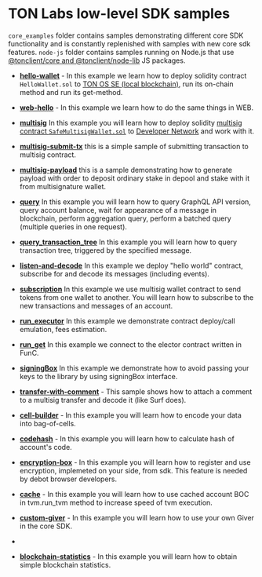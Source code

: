 # TON Labs low-level SDK samples

`core_examples` folder contains samples demonstrating different core SDK functionality and is constantly replenished with samples with new core sdk features. 
`node-js` folder contains samples running on Node.js that use [@tonclient/core and @tonclient/node-lib](https://github.com/tonlabs/ton-client-js) JS packages. 


- **[hello-wallet](./hello-wallet/)** - In this example  we learn how to deploy solidity contract `HelloWallet.sol` to [TON OS SE (local blockchain)](https://github.com/tonlabs/tonos-se), run its on-chain method and run its get-method.

- **[web-hello](./web-hello/)** - In this example we learn how to do the same things in WEB.

- **[multisig](./multisig/)** In this example you will learn how to deploy solidity [multisig contract `SafeMultisigWallet.sol`](https://github.com/tonlabs/ton-labs-contracts/tree/master/solidity/safemultisig#multisignature-wallet) to [Developer Network](https://docs.ton.dev/86757ecb2/p/85c869-networks) and work with it. 
  
- **[multisig-submit-tx](./multisig-submit-tx/)** this is a simple sample of submitting transaction to multisig contract.
  
- **[multisig-payload](./multisig-payload/)** this is a sample demonstrating how to generate payload with order to deposit ordinary stake in depool and stake with it from multisignature wallet.
  
- **[query](./query/)** In this example you will learn how to query GraphQL API version, query account balance, wait for appearance of a message in blockchain, perform aggregation query, perform a batched query (multiple queries in one request).
  
- **[query_transaction_tree](./query_transaction_tree/)** In this example you will learn how to query transaction tree, triggered by the specified message.

- **[listen-and-decode](./listen-and-decode/)** In this example we deploy "hello world" contract, subscribe for and decode its messages (including events).

- **[subscription](./subscription/)** In this example we use multisig wallet contract to send tokens from one wallet to another. You will learn how to subscribe to the new transactions and messages of an account.
  
- **[run_executor](./run_executor/)** In this example we demonstrate contract deploy/call emulation, fees estimation.
  
- **[run_get](./run_get/)** In this example we connect to the elector contract written in FunC.
  
- **[signingBox](./signingBox/)** In this example we demonstrate how to avoid passing your keys to the library by using signingBox interface.

- **[transfer-with-comment](./transfer-with-comment/)** - This sample shows how to attach a comment to a multisig transfer and decode it (like Surf does).

- **[cell-builder](./cell-builder/)** - In this example you will learn how to encode your data into bag-of-cells.

- **[codehash](./codehash/)** - In this example you will learn how to calculate hash of account's code.
  
- **[encryption-box](./encryption-box/)** - In this example you will learn how to register and use encryption, implemeted on your side, from sdk. This feature is needed by debot browser developers. 

- **[cache](./cache/)** - In this example you will learn how to use cached account BOC in tvm.run_tvm method to increase speed of tvm execution.

- **[custom-giver](./custom-giver/)** - In this example you will learn how to use your own Giver in the core SDK.
- 
- **[blockchain-statistics](./blockchain-statistics)** - In this example you will learn how to obtain simple blockchain statistics.
